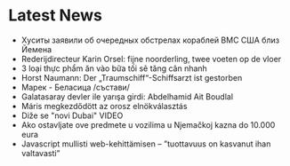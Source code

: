 # Latest News
-  Хуситы заявили об очередных обстрелах кораблей ВМС США близ Йемена
-  Rederijdirecteur Karin Orsel: fijne noorderling, twee voeten op de vloer
-  3 loại thực phẩm ăn vào bữa tối sẽ tăng cân nhanh
-  Horst Naumann: Der „Traumschiff“-Schiffsarzt ist gestorben
-  Марек - Беласица /състави/
-  Galatasaray devler ile yarışa girdi: Abdelhamid Ait Boudlal
-  Máris megkezdődött az orosz elnökválasztás
-  Diže se "novi Dubai" VIDEO
-  Ako ostavljate ove predmete u vozilima u Njemačkoj kazna do 10.000 eura
-  Javascript mullisti web-kehittämisen – ”tuottavuus on kasvanut ihan valtavasti”
